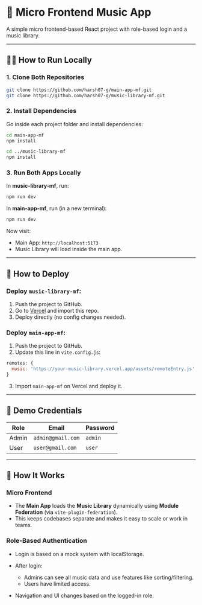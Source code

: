 # 🎵 Micro Frontend Music App

A simple micro frontend-based React project with role-based login and a music library.

---

## 🧑‍💻 How to Run Locally

### 1. Clone Both Repositories

```bash
git clone https://github.com/harsh07-g/main-app-mf.git
git clone https://github.com/harsh07-g/music-library-mf.git
```

### 2. Install Dependencies

Go inside each project folder and install dependencies:

```bash
cd main-app-mf
npm install
```

```bash
cd ../music-library-mf
npm install
```

### 3. Run Both Apps Locally

In **music-library-mf**, run:

```bash
npm run dev
```

In **main-app-mf**, run (in a new terminal):

```bash
npm run dev
```

Now visit:

* Main App: `http://localhost:5173`
* Music Library will load inside the main app.

---

## 🚀 How to Deploy

### Deploy `music-library-mf`:

1. Push the project to GitHub.
2. Go to [Vercel](https://vercel.com/) and import this repo.
3. Deploy directly (no config changes needed).

### Deploy `main-app-mf`:

1. Push the project to GitHub.
2. Update this line in `vite.config.js`:

```js
remotes: {
  music: 'https://your-music-library.vercel.app/assets/remoteEntry.js'
}
```

3. Import `main-app-mf` on Vercel and deploy it.

---

## 🔐 Demo Credentials

| Role  | Email             | Password |
| ----- | ----------------- | -------- |
| Admin | `admin@gmail.com` | `admin`  |
| User  | `user@gmail.com`  | `user`   |

---

## 🧹 How It Works

### Micro Frontend

* The **Main App** loads the **Music Library** dynamically using **Module Federation** (via `vite-plugin-federation`).
* This keeps codebases separate and makes it easy to scale or work in teams.

### Role-Based Authentication

* Login is based on a mock system with localStorage.
* After login:

  * Admins can see all music data and use features like sorting/filtering.
  * Users have limited access.
* Navigation and UI changes based on the logged-in role.
